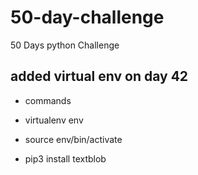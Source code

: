 # 50-day-challenge

50 Days python Challenge

## added virtual env on day 42

- commands

- virtualenv env
- source env/bin/activate
- pip3 install textblob
